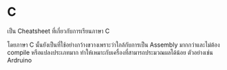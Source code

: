 # C
เป็น Cheatsheet ที่เกี่ยวกับการเรียนภาษา C 

โดยภาษา C นั้นยังเป็นที่ใช้อย่างกว้างขวางเพราะว่าใกล้กับการเป็น Assembly มากกว่าและไม่ต้อง compile หรือแปลงประเภทมาก ทำให้เหมาะกับเครื่องที่สามารถประมวณผลได้น้อย ตัวอย่างเช่น Ardruino